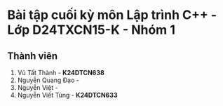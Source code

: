 # Bài tập cuối kỳ môn Lập trình C++ - Lớp D24TXCN15-K - Nhóm 1

## Thành viên
1. Vũ Tất Thành - __K24DTCN638__
2. Nguyễn Quang Đạo - 
3. Nguyễn Việt - 
4. Nguyễn Viết Tùng - __K24DTCN633__
